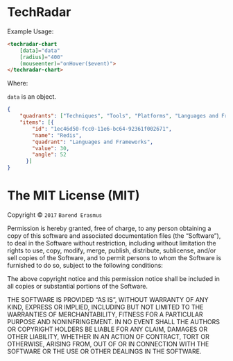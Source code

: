 # TechRadar

Example Usage:

```html
<techradar-chart 
    [data]="data"
    [radius]="400"
    (mouseenter)="onHover($event)">
</techradar-chart>
```

Where:

`data` is an object.

```json
{
    "quadrants": ["Techniques", "Tools", "Platforms", "Languages and Frameworks"],
    "items": [{
        "id": "1ec46d50-fcc0-11e6-bc64-92361f002671",
        "name": "Redis",
        "quadrant": "Languages and Frameworks",
        "value": 30,
        "angle": 52
      }]
}
```

The MIT License (MIT)
=====================

Copyright © `2017` `Barend Erasmus`

Permission is hereby granted, free of charge, to any person
obtaining a copy of this software and associated documentation
files (the “Software”), to deal in the Software without
restriction, including without limitation the rights to use,
copy, modify, merge, publish, distribute, sublicense, and/or sell
copies of the Software, and to permit persons to whom the
Software is furnished to do so, subject to the following
conditions:

The above copyright notice and this permission notice shall be
included in all copies or substantial portions of the Software.

THE SOFTWARE IS PROVIDED “AS IS”, WITHOUT WARRANTY OF ANY KIND,
EXPRESS OR IMPLIED, INCLUDING BUT NOT LIMITED TO THE WARRANTIES
OF MERCHANTABILITY, FITNESS FOR A PARTICULAR PURPOSE AND
NONINFRINGEMENT. IN NO EVENT SHALL THE AUTHORS OR COPYRIGHT
HOLDERS BE LIABLE FOR ANY CLAIM, DAMAGES OR OTHER LIABILITY,
WHETHER IN AN ACTION OF CONTRACT, TORT OR OTHERWISE, ARISING
FROM, OUT OF OR IN CONNECTION WITH THE SOFTWARE OR THE USE OR
OTHER DEALINGS IN THE SOFTWARE.